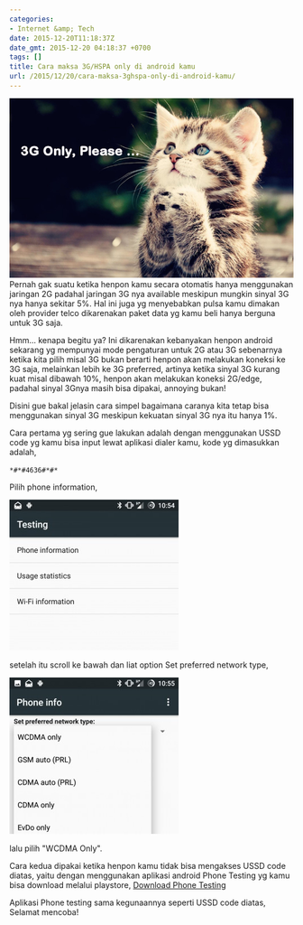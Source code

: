 ```yaml
---
categories:
- Internet &amp; Tech
date: 2015-12-20T11:18:37Z
date_gmt: 2015-12-20 04:18:37 +0700
tags: []
title: Cara maksa 3G/HSPA only di android kamu
url: /2015/12/20/cara-maksa-3ghspa-only-di-android-kamu/
---
```


![3gonlyplease](/images/3gonlyplease.jpg)Pernah gak suatu ketika henpon kamu secara otomatis hanya menggunakan jaringan 2G padahal jaringan 3G nya available meskipun mungkin sinyal 3G nya hanya sekitar 5%. Hal ini juga yg menyebabkan pulsa kamu dimakan oleh provider telco dikarenakan paket data yg kamu beli hanya berguna untuk 3G saja.

Hmm... kenapa begitu ya? Ini dikarenakan kebanyakan henpon android sekarang yg mempunyai mode pengaturan untuk 2G atau 3G sebenarnya ketika kita pilih misal 3G bukan berarti henpon akan melakukan koneksi ke 3G saja, melainkan lebih ke 3G preferred, artinya ketika sinyal 3G kurang kuat misal dibawah 10%, henpon akan melakukan koneksi 2G/edge, padahal sinyal 3Gnya masih bisa dipakai, annoying bukan!

Disini gue bakal jelasin cara simpel bagaimana caranya kita tetap bisa menggunakan sinyal 3G meskipun kekuatan sinyal 3G nya itu hanya 1%.

Cara pertama yg sering gue lakukan adalah dengan menggunakan USSD code yg kamu bisa input lewat aplikasi dialer kamu, kode yg dimasukkan adalah,

`*#*#4636#*#*`

Pilih phone information,

[![wpid-wp-1450584404657.jpg](/images/wpid-wp-1450584404657-300x267.jpg)](/images/wpid-wp-1450584404657.jpg)

setelah itu scroll ke bawah dan liat option Set preferred network type,

[![wpid-wp-1450584446137.jpg](/images/wpid-wp-1450584446137-300x277.jpg)](/images/wpid-wp-1450584446137.jpg)

lalu pilih "WCDMA Only".

Cara kedua dipakai ketika henpon kamu tidak bisa mengakses USSD code diatas, yaitu dengan menggunakan aplikasi android Phone Testing yg kamu bisa download melalui playstore, [Download Phone Testing](https://play.google.com/store/apps/details?id=diewland.testing.phone&hl=en)

Aplikasi Phone testing sama kegunaannya seperti USSD code diatas, Selamat mencoba!